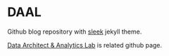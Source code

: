 # DAAL
Github blog repository with [sleek](https://github.com/janczizikow/sleek) jekyll theme.

[Data Architect & Analytics Lab](https://hjben.github.io/) is related github page. 
